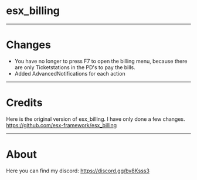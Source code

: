 # esx_billing
---

# Changes
- You have no longer to press F7 to open the billing menu, because there are only Ticketstations in the PD's to pay the bills.
- Added AdvancedNotifications for each action

---

# Credits
Here is the original version of esx_billing. I have only done a few changes.
https://github.com/esx-framework/esx_billing

---

# About
Here you can find my discord: https://discord.gg/bv8Ksss3
